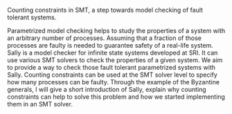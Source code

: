 Counting constraints in SMT, a step towards model checking of fault tolerant
systems.

Parametrized model checking helps to study the properties of a system with an
arbitrary number of processes. Assuming that a fraction of those processes are
faulty is needed to guarantee safety of a real-life system.
Sally is a model checker for infinite state systems developed at SRI. It can use
various SMT solvers to check the properties of a given system. We aim to
provide a way to check those fault tolerant parametrized systems with Sally.
Counting constraints can be used at the SMT solver level to specify how many
processes can be faulty.
Through the example of the Byzantine generals, I will give a short introduction
of Sally, explain why counting constraints can help to solve this problem and how
we started implementing them in an SMT solver.

